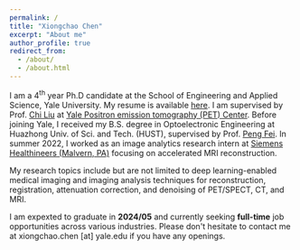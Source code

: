 ```yaml
---
permalink: /
title: "Xiongchao Chen"
excerpt: "About me"
author_profile: true
redirect_from: 
  - /about/
  - /about.html
---
```


I am a 4<sup>th</sup> year Ph.D candidate at the School of Engineering and Applied Science, Yale University. My resume is available [here](https://xiongchaochen.github.io/cv/). I am supervised by Prof. [Chi Liu](https://medicine.yale.edu/profile/chi_liu/) at [Yale Positron emission tomography (PET) Center](https://medicine.yale.edu/pet/). Before joining Yale, I received my B.S. degree in Optoelectronic Engineering at Huazhong Univ. of Sci. and Tech. (HUST), supervised by Prof. [Peng Fei](https://scholar.google.com/citations?user=gZ-U8XEAAAAJ&hl=en). In summer 2022, I worked as an image analytics research intern at [Siemens Healthineers (Malvern, PA)](https://www.siemens-healthineers.com/en-us) focusing on accelerated MRI reconstruction. 

My research topics include but are not limited to deep learning-enabled medical imaging and imaging analysis techniques for reconstruction, registration, attenuation correction, and denoising of PET/SPECT, CT, and MRI.

I am expexted to graduate in **2024/05** and currently seeking **full-time** job opportunities across various industries. Please don't hesitate to contact me at xiongchao.chen [at] yale.edu if you have any openings. 
